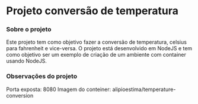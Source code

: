 # Projeto conversão de temperatura

### Sobre o projeto

Este projeto tem como objetivo fazer a conversão de temperatura, celsius para fahrenheit e vice-versa. O projeto está desenvolvido em NodeJS e tem como objetivo ser um exemplo de criação de um ambiente com container usando NodeJS.

### Observações do projeto

  Porta exposta: 8080
  Imagem do conteiner: alipioestima/temperature-conversion

